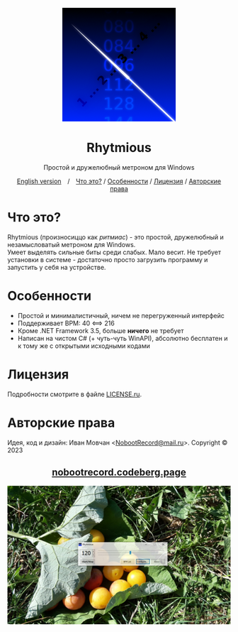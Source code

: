 <div align="center">

![Rhytmious](Stuff/Logo.png)

# Rhytmious

Простой и дружелюбный метроном для Windows

[English version](README.md)&emsp;/&emsp;[Что это?](#что-это) / [Особенности](#особенности) / [Лицензия](#лицензия) / [Авторские права](#авторские-права)

</div>

# Что это?

Rhytmious (произносиццо как _ритмиас_) - это простой, дружелюбный и незамысловатый метроном для Windows.\
Умеет выделять сильные биты среди слабых. Мало весит. Не требует установки в системе - достаточно просто загрузить программу и запустить у себя на устройстве.

# Особенности

* Простой и минималистичный, ничем не перегруженный интерфейс
* Поддерживает BPM: 40 <==> 216
* Кроме .NET Framework 3.5, больше **ничего** не требует
* Написан на чистом C# (+ чуть-чуть WinAPI), абсолютно бесплатен и к тому же с открытыми исходными кодами

# Лицензия

Подробности смотрите в файле [LICENSE.ru](LICENSE.ru).

# Авторские права

Идея, код и дизайн: Иван Мовчан &lt;NobootRecord@mail.ru&gt;. Copyright &copy; 2023

<div align="center">

## [nobootrecord.codeberg.page](https://nobootrecord.codeberg.page)

![Rhytmious на Windows 10](Stuff/Screenshot.png)

</div>